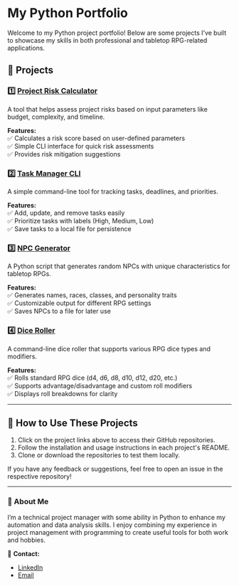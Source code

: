 # My Python Portfolio

Welcome to my Python project portfolio! Below are some projects I’ve built to showcase my skills in both professional and tabletop RPG-related applications.

## 📂 Projects  

### 1️⃣ [Project Risk Calculator](https://github.com/PedanticSteve/project-risk-calculator)  
A tool that helps assess project risks based on input parameters like budget, complexity, and timeline.  

**Features:**  
✅ Calculates a risk score based on user-defined parameters  
✅ Simple CLI interface for quick risk assessments  
✅ Provides risk mitigation suggestions  

### 2️⃣ [Task Manager CLI](https://github.com/PedanticSteve/task-manager-cli)  
A simple command-line tool for tracking tasks, deadlines, and priorities.  

**Features:**  
✅ Add, update, and remove tasks easily  
✅ Prioritize tasks with labels (High, Medium, Low)  
✅ Save tasks to a local file for persistence  

### 3️⃣ [NPC Generator](https://github.com/PedanticSteve/npc-generator)  
A Python script that generates random NPCs with unique characteristics for tabletop RPGs.  

**Features:**  
✅ Generates names, races, classes, and personality traits  
✅ Customizable output for different RPG settings  
✅ Saves NPCs to a file for later use  

### 4️⃣ [Dice Roller](https://github.com/PedanticSteve/dice-roller)  
A command-line dice roller that supports various RPG dice types and modifiers.  

**Features:**  
✅ Rolls standard RPG dice (d4, d6, d8, d10, d12, d20, etc.)  
✅ Supports advantage/disadvantage and custom roll modifiers  
✅ Displays roll breakdowns for clarity  

---

## 🔧 How to Use These Projects  
1. Click on the project links above to access their GitHub repositories.  
2. Follow the installation and usage instructions in each project's README.  
3. Clone or download the repositories to test them locally.  

If you have any feedback or suggestions, feel free to open an issue in the respective repository!  

---

### 🚀 About Me  
I’m a technical project manager with some ability in Python to enhance my automation and data analysis skills. I enjoy combining my experience in project management with programming to create useful tools for both work and hobbies.  

📧 **Contact:** 
- [LinkedIn](https://www.linkedin.com/in/pedanticsteve/)  
- [Email](mailto:sthall@gmail.com)
